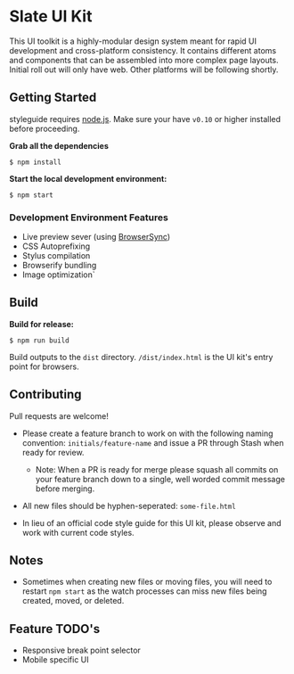 # Slate UI Kit

This UI toolkit is a highly-modular design system meant for rapid UI development and cross-platform consistency. It contains different atoms and components that can be assembled into more complex page layouts. Initial roll out will only have web. Other platforms will be following shortly. 

## Getting Started

styleguide requires [node.js](http://nodejs.org). Make sure your have `v0.10` or higher installed before proceeding.

**Grab all the dependencies**
```
$ npm install
```

**Start the local development environment:**

```
$ npm start
```

### Development Environment Features

- Live preview sever (using [BrowserSync](http://www.browsersync.io/))
- CSS Autoprefixing
- Stylus compilation
- Browserify bundling
- Image optimization`

## Build

**Build for release:**

```
$ npm run build
```

Build outputs to the `dist` directory. `/dist/index.html` is the UI kit's entry point for browsers. 

## Contributing
Pull requests are welcome! 

* Please create a feature branch to work on with the following naming convention: `initials/feature-name` and issue a PR through Stash when ready for review. 
    - Note: When a PR is ready for merge please squash all commits on your feature branch down to a single, well worded commit message before merging. 

* All new files should be hyphen-seperated: `some-file.html`

* In lieu of an official code style guide for this UI kit, please observe and work with current code styles.

## Notes

* Sometimes when creating new files or moving files, you will need to restart `npm start` as the watch processes can miss new files being created, moved, or deleted. 

## Feature TODO's

* Responsive break point selector
* Mobile specific UI
